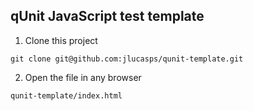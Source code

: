 ## qUnit JavaScript test template

1. Clone this project

```
git clone git@github.com:jlucasps/qunit-template.git
```

2. Open the file in any browser

```
qunit-template/index.html
```

